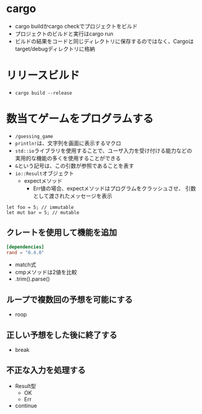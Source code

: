 # cargo

- cargo buildかcargo checkでプロジェクトをビルド
- プロジェクトのビルドと実行はcargo run
- ビルドの結果をコードと同じディレクトリに保存するのではなく、Cargoはtarget/debugディレクトリに格納

# リリースビルド
- `cargo build --release`


# 数当てゲームをプログラムする
- `/guessing_game`
- `println!`は、文字列を画面に表示するマクロ
- `std::io`ライブラリを使用することで、ユーザ入力を受け付ける能力などの実用的な機能の多くを使用することができる
- `&`という記号は、この引数が参照であることを表す
- `io::Result`オブジェクト
  - expectメソッド
    - Err値の場合、expectメソッドはプログラムをクラッシュさせ、 引数として渡されたメッセージを表示
```
let foo = 5; // immutable
let mut bar = 5; // mutable
```

## クレートを使用して機能を追加
```Cargo.toml
[dependencies]
rand = "0.4.0"
```
- match式
- cmpメソッドは2値を比較
- .trim().parse()

## ループで複数回の予想を可能にする
- roop
## 正しい予想をした後に終了する
- break
## 不正な入力を処理する
- Result型
  - OK
  - Err
- continue